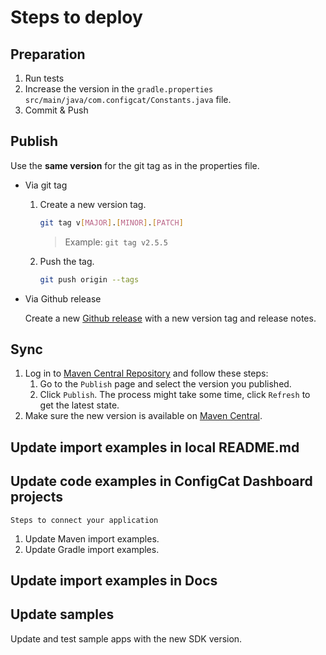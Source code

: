 # Steps to deploy

## Preparation

1. Run tests
3. Increase the version in the `gradle.properties` `src/main/java/com.configcat/Constants.java` file.
4. Commit & Push

## Publish

Use the **same version** for the git tag as in the properties file.

- Via git tag
    1. Create a new version tag.
       ```bash
       git tag v[MAJOR].[MINOR].[PATCH]
       ```
       > Example: `git tag v2.5.5`
    2. Push the tag.
       ```bash
       git push origin --tags
       ```
- Via Github release

  Create a new [Github release](https://github.com/configcat/java-sdk/releases) with a new version tag and release
  notes.

## Sync
1. Log in to [Maven Central Repository](https://central.sonatype.org/) and follow these steps:
    1. Go to the `Publish` page and select the version you published.
    2. Click `Publish`. The process might take some time, click `Refresh` to get the latest state.
2. Make sure the new version is available
   on [Maven Central](https://central.sonatype.com/artifact/com.configcat/configcat-java-client).

## Update import examples in local README.md

## Update code examples in ConfigCat Dashboard projects

`Steps to connect your application`

1. Update Maven import examples.
2. Update Gradle import examples.

## Update import examples in Docs

## Update samples

Update and test sample apps with the new SDK version.
